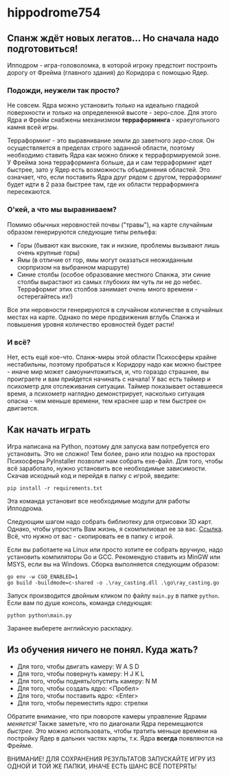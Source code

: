 # hippodrome754
## Спанж ждёт новых легатов... Но сначала надо подготовиться!

Ипподром - игра-головоломка, в которой игроку предстоит построить дорогу от Фрейма (главного здания) до Коридора с помощью Ядер.
### Подожди, неужели так просто?
Не совсем. Ядра можно установить _только_ на идеально гладкой поверхности и _только_ на определенной высоте - зеро-слое. Для этого Ядра и Фрейм снабжены механизмом __терраформинга__ - краеугольного камня всей игры.

Терраформинг - это выравнивание земли до заветного _зеро-слоя_. Он осуществляется в пределах строго заданной области, поэтому необходимо ставить Ядра как можно ближе к терраформируемой зоне. У Фрейма зона терраформинга больше, да и сам терраформинг идет быстрее, зато 
у Ядер есть возможность объединения областей. Это означает, что, если поставить Ядра друг рядом с другом, терраформинг будет идти в 2 раза быстрее там, где их области терраформинга пересекаются.
### О'кей, а что мы выравниваем?
Помимо обычных неровностей почвы ("травы"), на карте случайным образом генерируются следующие типы рельефа:
- Горы (бывают как высокие, так и низкие, проблемы вызывают лишь очень крупные горы)
- Ямы (в отличие от гор, ямы могут оказаться неожиданным сюрпризом на выбранном маршруте)
- Синие столбы (особое образование местного Спанжа, эти синие столбы вырастают из самых глубоких ям чуть ли не до небес. Терраформиг этих столбов занимает _очень_ много времени - остерегайтесь их!)

Все эти неровности генерируются в случайном количестве в случайных местах на карте. Однако по мере продвижения вглубь Спанжа и повышения уровня количество еровностей будет расти!
### И всё?
Нет, есть ещё кое-что. Спанж-миры этой области Психосферы крайне нестабильны, поэтому пробраться к Коридору надо как можно быстрее - иначе мир может самоуничтожиться, и, что гораздо страшнее, вы проиграете и вам прийдется начинать с начала!
У вас есть таймер и психометр для отслеживания ситуации. Таймер показывает оставшееся время, а психометр наглядно демонстрирует, насколько ситуация опасна - чем меньше времени, тем краснее шар и тем быстрее он двигается.
## Как начать играть
Игра написана на Python, поэтому для запуска вам потребуется его установить. Это не сложно! Тем более, рано или поздно на просторах Психосферы PyInstaller позволит нам собрать exe-файл.
Для того, чтобы всё заработало, нужно установить все необходимые зависимости.
Скачав искодный код и перейдя в папку с игрой, введите:
```
pip install -r requirements.txt
```

Эта команда установит все необходимые модули для работы Ипподрома.

Следующим шагом надо собрать библиотеку для отрисовки 3D карт. Однако, чтобы упростить Вам жизнь, я скомпилиовал ее за вас. [Cсылка](https://disk.yandex.ru/d/5Ry6y1NVh-o8-w). Всё, что нужно от вас - скопировать ее в папку с игрой.

Если вы работаете на Linux или просто хотите ее собрать вручную, надо установить компиляторы Go и GCC. Рекомендую ставить из MinGW или MSYS, если вы на Windows.
Сборка выполняется следующим образом:
```
go env -w CGO_ENABLED=1
go build -buildmode=c-shared -o .\ray_casting.dll .\go\ray_casting.go
```

Запуск производится двойным кликом по файлу `main.py` в папке `python`. Если вам по душе консоль, команда следующая:
```
python python\main.py
```

Заранее выберете английскую раскладку.
## Из обучения ничего не понял. Куда жать?
- Для того, чтобы двигать камеру: W A S D
- Для того, чтобы повернуть камеру: H J K L
- Для того, чтобы поднять/опустить камеру: N M
- Для того, чтобы создать ядро: <Пробел>
- Для того, чтобы поставить ядро: \<Enter>
- Для того, чтобы переместить ядро: стрелки

Обратите внимание, что при повороте камеры управление Ядрами _меняется!_ Также заметьте, что по диагонали Ядра перемещаются _быстрее._ Это можно использовать, чтобы тратить меньше времени на постройку Ядер в дальних частях карты, т.к. Ядра __всегда__ появляются на Фрейме.

ВНИМАНИЕ! ДЛЯ СОХРАНЕНИЯ РЕЗУЛЬТАТОВ ЗАПУСКАЙТЕ ИГРУ ИЗ ОДНОЙ И ТОЙ ЖЕ ПАПКИ, ИНАЧЕ ЕСТЬ ШАНС ВСЁ ПОТЕРЯТЬ!
